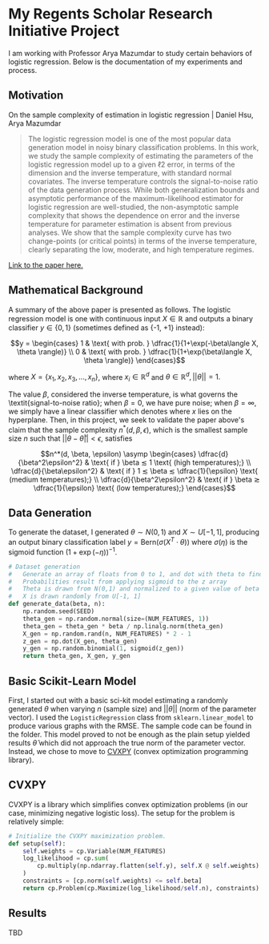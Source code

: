 # My Regents Scholar Research Initiative Project

I am working with Professor Arya Mazumdar to study certain behaviors of logistic regression. Below is the documentation of my experiments and process.

## Motivation

On the sample complexity of estimation in logistic regression | Daniel Hsu, Arya Mazumdar

> The logistic regression model is one of the most popular data generation model in noisy binary classification problems. In this work, we study the sample complexity of estimating the parameters of the logistic regression model up to a given ℓ2 error, in terms of the dimension and the inverse temperature, with standard normal covariates. The inverse temperature controls the signal-to-noise ratio of the data generation process. While both generalization bounds and asymptotic performance of the maximum-likelihood estimator for logistic regression are well-studied, the non-asymptotic sample complexity that shows the dependence on error and the inverse temperature for parameter estimation is absent from previous analyses. We show that the sample complexity curve has two change-points (or critical points) in terms of the inverse temperature, clearly separating the low, moderate, and high temperature regimes.

[Link to the paper here.](https://arxiv.org/pdf/2307.04191.pdf)

## Mathematical Background

A summary of the above paper is presented as follows. The logistic regression model is one with continuous input $X \in \mathbb{R}$ and outputs a binary classifier $y \in \{0, 1\}$ (sometimes defined as {-1, +1} instead):

$$y = \begin{cases}
    1 & \text{ with prob. } \dfrac{1}{1+\exp(-\beta\langle X, \theta \rangle)} \\
    0 & \text{ with prob. } \dfrac{1}{1+\exp(\beta\langle X, \theta \rangle)}
\end{cases}$$

where $X = \{x_1, x_2, x_3, ..., x_n\}$, where $x_i \in \mathbb{R}^d$ and $\theta \in \mathbb{R}^d, ||\theta|| = 1.$

The value $\beta$, considered the inverse temperature, is what governs the \textit{signal-to-noise ratio}; when $\beta = 0$, we have pure noise; when $\beta = \infty$, we simply have a linear classifier which denotes where $x$ lies on the hyperplane. Then, in this project, we seek to validate the paper above's claim that the sample complexity $n^*(d, \beta, \epsilon)$, which is the smallest sample size $n$ such that $||\theta - \hat{\theta}|| < \epsilon$, satisfies

$$n^*(d, \beta, \epsilon) \asymp \begin{cases}
    \dfrac{d}{\beta^2\epsilon^2} & \text{ if } \beta ≲ 1 \text{ (high temperatures);} \\
    \dfrac{d}{\beta\epsilon^2} & \text{ if } 1 ≲ \beta ≲ \dfrac{1}{\epsilon} \text{ (medium temperatures);} \\
    \dfrac{d}{\beta^2\epsilon^2} & \text{ if } \beta ≳ \dfrac{1}{\epsilon} \text{ (low temperatures);}
\end{cases}$$

## Data Generation

To generate the dataset, I generated $\theta \sim N(0, 1)$ and $X \sim U[-1, 1]$, producing an output binary classification label $y = \text{Bern}(\sigma(X^T \cdot \theta))$ where $\sigma(\eta)$ is the sigmoid function $(1+\exp(-\eta))^{-1}$.
```python
# Dataset generation
#   Generate an array of floats from 0 to 1, and dot with theta to find z
#   Probabilities result from applying sigmoid to the z array
#   Theta is drawn from N(0,1) and normalized to a given value of beta
#   X is drawn randomly from U[-1, 1]
def generate_data(beta, n):
    np.random.seed(SEED)
    theta_gen = np.random.normal(size=(NUM_FEATURES, 1))
    theta_gen = theta_gen * beta / np.linalg.norm(theta_gen)
    X_gen = np.random.rand(n, NUM_FEATURES) * 2 - 1
    z_gen = np.dot(X_gen, theta_gen)
    y_gen = np.random.binomial(1, sigmoid(z_gen))
    return theta_gen, X_gen, y_gen
```

## Basic Scikit-Learn Model

First, I started out with a basic sci-kit model estimating a randomly generated $\theta$ when varying $n$ (sample size) and $||\theta||$ (norm of the parameter vector). I used the `LogisticRegression` class from `sklearn.linear_model` to produce various graphs with the RMSE. The sample code can be found in the folder. This model proved to not be enough as the plain setup yielded results $\hat{\theta}$ which did not approach the true norm of the parameter vector. Instead, we chose to move to [CVXPY](https://www.cvxpy.org/index.html) (convex optimization programming library).

## CVXPY

CVXPY is a library which simplifies convex optimization problems (in our case, minimizing negative logistic loss). The setup for the problem is relatively simple:
```python
# Initialize the CVXPY maximization problem.
def setup(self):
    self.weights = cp.Variable(NUM_FEATURES)
    log_likelihood = cp.sum(
        cp.multiply(np.ndarray.flatten(self.y), self.X @ self.weights) - cp.logistic(self.X @ self.weights)
    )
    constraints = [cp.norm(self.weights) <= self.beta]
    return cp.Problem(cp.Maximize(log_likelihood/self.n), constraints)
```

## Results

TBD